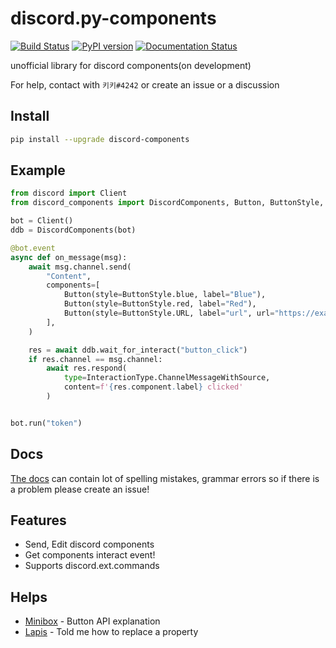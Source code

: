# discord.py-components
[![Build Status](https://travis-ci.com/kiki7000/discord.py-components.svg?branch=master)](https://travis-ci.com/kiki7000/discord.py-components)
[![PyPI version](https://badge.fury.io/py/discord-components.svg)](https://badge.fury.io/py/discord-components)
[![Documentation Status](https://readthedocs.org/projects/discord-components/badge/?version=latest)](https://discord-components.readthedocs.io/)

unofficial library for discord components(on development)

For help, contact with `키키#4242` or create an issue or a discussion

## Install
```sh
pip install --upgrade discord-components
```

## Example
```python
from discord import Client
from discord_components import DiscordComponents, Button, ButtonStyle, InteractionType

bot = Client()
ddb = DiscordComponents(bot)

@bot.event
async def on_message(msg):
    await msg.channel.send(
        "Content",
        components=[
            Button(style=ButtonStyle.blue, label="Blue"),
            Button(style=ButtonStyle.red, label="Red"),
            Button(style=ButtonStyle.URL, label="url", url="https://example.org"),
        ],
    )

    res = await ddb.wait_for_interact("button_click")
    if res.channel == msg.channel:
        await res.respond(
            type=InteractionType.ChannelMessageWithSource,
            content=f'{res.component.label} clicked'
        )


bot.run("token")
```

## Docs
[The docs](https://discord-components.readthedocs.io/) can contain lot of spelling mistakes, grammar errors so if there is a problem please create an issue!

## Features
+ Send, Edit discord components
+ Get components interact event!
+ Supports discord.ext.commands

## Helps
+ [Minibox](https://github.com/minibox24) - Button API explanation
+ [Lapis](https://github.com/Lapis0875) - Told me how to replace a property
